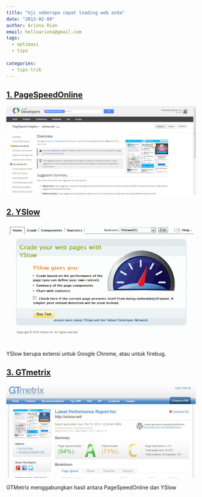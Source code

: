 ```yaml
---
title: "Uji seberapa cepat loading web anda"
date: "2013-02-09"
author: Ariona Rian
email: helloariona@gmail.com
tags: 
  - optimasi
  - tips

categories: 
  - tips-trik
---
```


## [1\. PageSpeedOnline](https://developers.google.com/pagespeed/ "Page Speed Online")

![Page Speed Online](./images/pagespeed.jpg)

## [2\. YSlow](http://yslow.org/ "YSlow??")

![YSlow](./images/yslow.gif)

YSlow berupa extensi untuk Google Chrome, atau untuk firebug.

## [3\. GTmetrix](http://gtmetrix.com "GTmatrix")

![GTMatrix](./images/gtmatrix.jpg)

GTMetrix menggabungkan hasil antara PageSpeedOnline dan YSlow

